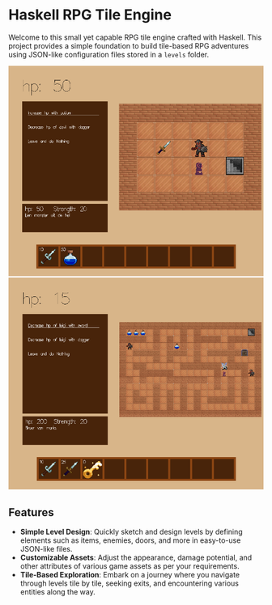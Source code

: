 
# Haskell RPG Tile Engine

Welcome to this small yet capable RPG tile engine crafted with Haskell. This project provides a simple foundation to build tile-based RPG adventures using JSON-like configuration files stored in a `levels` folder.

![](readme_imgs/game.png)
![](readme_imgs/big.png)

## Features

- **Simple Level Design**: Quickly sketch and design levels by defining elements such as items, enemies, doors, and more in easy-to-use JSON-like files.
- **Customizable Assets**: Adjust the appearance, damage potential, and other attributes of various game assets as per your requirements.
- **Tile-Based Exploration**: Embark on a journey where you navigate through levels tile by tile, seeking exits, and encountering various entities along the way.





